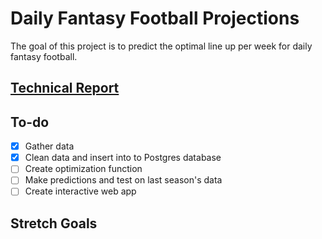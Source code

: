# Daily Fantasy Football Projections

The goal of this project is to predict the optimal line up per week for daily
fantasy football.

## [Technical Report](report.md)

## To-do
- [x] Gather data
- [x] Clean data and insert into to Postgres database
- [ ] Create optimization function
- [ ] Make predictions and test on last season's data
- [ ] Create interactive web app

## Stretch Goals
